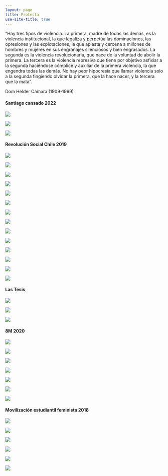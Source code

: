 ```yaml
---
layout: page
title: Protesta
use-site-title: true
---
```


“Hay tres tipos de violencia. La primera, madre de todas las demás, es la violencia institucional, la que legaliza y perpetúa las dominaciones, las opresiones y las explotaciones, la que aplasta y cercena a millones de hombres y mujeres en sus engranajes silenciosos y bien engrasados. La segunda es la violencia revolucionaria, que nace de la voluntad de abolir la primera. La tercera es la violencia represiva que tiene por objetivo asfixiar a la segunda haciéndose cómplice y auxiliar de la primera violencia, la que engendra todas las demás. No hay peor hipocresía que llamar violencia solo a la segunda fingiendo olvidar la primera, que la hace nacer, y la tercera que la mata”. 

Dom Hélder Cámara (1909-1999)

#### Santiago cansado 2022

![](/img/fotografia/cansado_1.jpg)

![](/img/fotografia/cansado_2.jpg)

![](/img/fotografia/cansado_3.jpg)


#### Revolución Social Chile 2019

![](/img/fotografia/8_1.JPG)

![](/img/fotografia/8_2.JPG)

![](/img/fotografia/8_3.JPG)

![](/img/fotografia/8_4.JPG)

![](/img/fotografia/8_5.JPG)

![](/img/fotografia/10_1.JPG)

![](/img/fotografia/10_2.JPG)

![](/img/fotografia/10_3.JPG)

![](/img/fotografia/10_4.JPG)

![](/img/fotografia/rev_1.JPG)

![](/img/fotografia/rev_2.JPG)

![](/img/fotografia/rev_3.JPG)

![](/img/fotografia/rev_4.JPG)

![](/img/fotografia/rev_5.JPG)

#### Las Tesis

![](/img/fotografia/rev_6.JPG)

![](/img/fotografia/tesis2.JPG)

![](/img/fotografia/tesis.JPG)

#### 8M 2020

![](/img/fotografia/8M_1.JPG)

![](/img/fotografia/8M_2.JPG)

![](/img/fotografia/8M_3.JPG)

![](/img/fotografia/8M_4.JPG)

![](/img/fotografia/8M_5.JPG)

![](/img/fotografia/8M_6.JPG)

![](/img/fotografia/8M_7.JPG)

#### Movilización estudiantil feminista 2018

![](/img/fotografia/fem_1.JPG)

![](/img/fotografia/fem_2.JPG)

![](/img/fotografia/fem_3.JPG)

![](/img/fotografia/fem_4.JPG)

![](/img/fotografia/fem_5.JPG)

![](/img/fotografia/fem_6.JPG)
